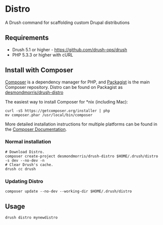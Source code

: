 # Distro

A Drush command for scaffolding custom Drupal distributions


## Requirements

* Drush 5.1 or higher - https://github.com/drush-ops/drush
* PHP 5.3.3 or higher with cURL

## Install with Composer

[Composer](http://getcomposer.org) is a dependency manager for PHP, and
[Packagist](https://packagist.org/) is the main Composer repository. Distro
can be found on Packagist as [desmondmorris/drush-distro](https://packagist.org/packages/desmondmorris/drush-distro)

The easiest way to install Composer for *nix (including Mac):

    curl -sS https://getcomposer.org/installer | php
    mv composer.phar /usr/local/bin/composer

More detailed installation instructions for multiple platforms can be found in
the [Composer Documentation](http://getcomposer.org/doc/00-intro.md).

### Normal installation

    # Download Distro.
    composer create-project desmondmorris/drush-distro $HOME/.drush/distro -s dev --no-dev -n
    # Clear Drush's cache.
    drush cc drush

### Updating Distro
    composer update --no-dev --working-dir $HOME/.drush/distro

## Usage

    drush distro mynewdistro

